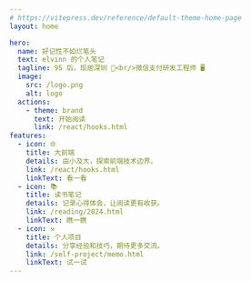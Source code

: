 ```yaml
---
# https://vitepress.dev/reference/default-theme-home-page
layout: home

hero:
  name: 好记性不如烂笔头
  text: elvinn 的个人笔记
  tagline: 95 后，现居深圳 🌴<br/>微信支付研发工程师 🖥️
  image:
    src: /logo.png
    alt: logo
  actions:
    - theme: brand
      text: 开始阅读
      link: /react/hooks.html
features:
  - icon: 🌐
    title: 大前端
    details: 由小及大，探索前端技术边界。
    link: /react/hooks.html
    linkText: 看一看
  - icon: 📚
    title: 读书笔记
    details: 记录心得体会，让阅读更有收获。
    link: /reading/2024.html
    linkText: 瞧一瞧
  - icon: ⚒️
    title: 个人项目
    details: 分享经验和技巧，期待更多交流。
    link: /self-project/memo.html
    linkText: 试一试
---
```


<style>
:root {
  --vp-home-hero-name-color: transparent;
  --vp-home-hero-name-background: -webkit-linear-gradient(120deg, #bd34fe 30%, #41d1ff);
}

@media (min-width: 640px) {
  :root {
    --vp-home-hero-image-filter: blur(56px);
  }
}

@media (min-width: 960px) {
  :root {
    --vp-home-hero-image-filter: blur(68px);
  }
}

footer .badge img {
  height: 28px;
  margin: auto;
}
</style>
